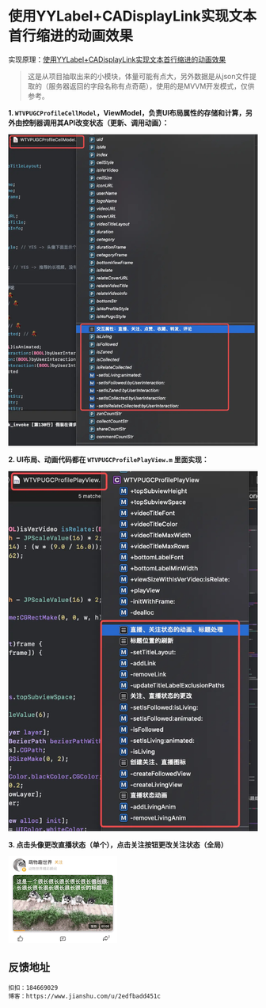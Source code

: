 # 使用YYLabel+CADisplayLink实现文本首行缩进的动画效果

实现原理：[使用YYLabel+CADisplayLink实现文本首行缩进的动画效果](https://www.jianshu.com/p/3d8cc8b45965)

> 这是从项目抽取出来的小模块，体量可能有点大，另外数据是从json文件提取的（服务器返回的字段名称有点奇葩），使用的是MVVM开发模式，仅供参考。

**1. ``WTVPUGCProfileCellModel``，ViewModel，负责UI布局属性的存储和计算，另外由控制器调用其API改变状态（更新、调用动画）：**

![explain1](https://github.com/Rogue24/JPCover/raw/master/FirstLineHeadIndentAnimation/explain1.jpg)

**2. UI布局、动画代码都在 ``WTVPUGCProfilePlayView.m`` 里面实现：**

![explain2](https://github.com/Rogue24/JPCover/raw/master/FirstLineHeadIndentAnimation/explain2.jpg)

**3. 点击头像更改直播状态（单个），点击关注按钮更改关注状态（全局）**

![实现效果](https://github.com/Rogue24/JPCover/raw/master/FirstLineHeadIndentAnimation/cover.gif)

## 反馈地址

    扣扣：184669029
    博客：https://www.jianshu.com/u/2edfbadd451c
